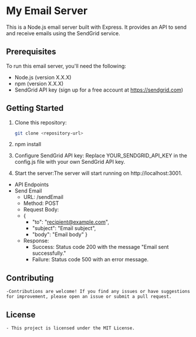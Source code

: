 # My Email Server

This is a Node.js email server built with Express. It provides an API to send and receive emails using the SendGrid service.

## Prerequisites

To run this email server, you'll need the following:

- Node.js (version X.X.X)
- npm (version X.X.X)
- SendGrid API key (sign up for a free account at https://sendgrid.com)

## Getting Started

1. Clone this repository:

   ```bash
   git clone <repository-url>

2. npm install

3. Configure SendGrid API key:
Replace YOUR_SENDGRID_API_KEY in the config.js file with your own SendGrid API key.

4. Start the server:The server will start running on http://localhost:3001.

- API Endpoints
- Send Email
    - URL: /sendEmail
    - Method: POST
    - Request Body:
    - {
      - "to": "recipient@example.com",
      - "subject": "Email subject",
      - "body": "Email body"
      }
  - Response:
      - Success: Status code 200 with the message "Email sent successfully."
      - Failure: Status code 500 with an error message.
    
## Contributing
    -Contributions are welcome! If you find any issues or have suggestions for improvement, please open an issue or submit a pull request.

## License
    - This project is licensed under the MIT License.